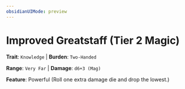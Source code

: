 ```yaml
---
obsidianUIMode: preview
---
```

# Improved Greatstaff (Tier 2 Magic)

**Trait**: `Knowledge` | **Burden**: `Two-Handed`

**Range**: `Very Far` | **Damage**: `d6+3 (Mag)`

**Feature**: Powerful (Roll one extra damage die and drop the lowest.)
